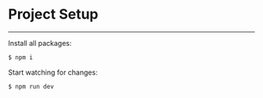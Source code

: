 # Project Setup
----------------------
Install all packages:
```sh
$ npm i
```

Start watching for changes:
```sh
$ npm run dev
```
